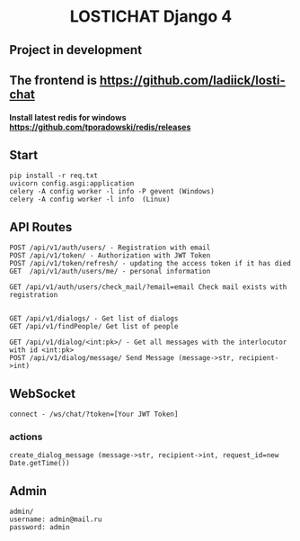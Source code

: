 <h1 align="center">LOSTICHAT Django 4</h1>

## Project in development

## The frontend is https://github.com/ladiick/losti-chat
#### Install latest redis for windows https://github.com/tporadowski/redis/releases
## Start
    pip install -r req.txt
    uvicorn config.asgi:application
    celery -A config worker -l info -P gevent (Windows)
    celery -A config worker -l info  (Linux)

    

## API Routes

    POST /api/v1/auth/users/ - Registration with email
    POST /api/v1/token/ - Authorization with JWT Token
    POST /api/v1/token/refresh/ - updating the access token if it has died
    GET  /api/v1/auth/users/me/ - personal information

    GET /api/v1/auth/users/check_mail/?email=email Check mail exists with registration


    GET /api/v1/dialogs/ - Get list of dialogs
    GET /api/v1/findPeople/ Get list of people

    GET /api/v1/dialog/<int:pk>/ - Get all messages with the interlocutor with id <int:pk>
    POST /api/v1/dialog/message/ Send Message (message->str, recipient->int)

## WebSocket
    connect - /ws/chat/?token=[Your JWT Token]
### actions
    create_dialog_message (message->str, recipient->int, request_id=new Date.getTime())
   
    
## Admin

    admin/
    username: admin@mail.ru
    password: admin

    
    




